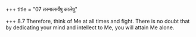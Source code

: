 +++
title = "07 तस्मात्सर्वेषु कालेषु"

+++
8.7 Therefore, think of Me at all times and fight. There is no doubt
that by dedicating your mind and intellect to Me, you will attain Me
alone.
